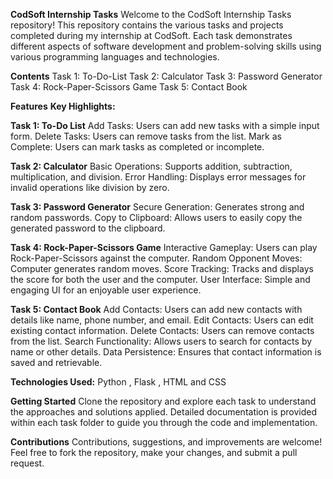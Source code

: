 **CodSoft Internship Tasks**
Welcome to the CodSoft Internship Tasks repository! This repository contains the various tasks and projects completed during my internship at CodSoft. Each task demonstrates different aspects of software development and problem-solving skills using various programming languages and technologies.

**Contents**
Task 1: To-Do-List
Task 2: Calculator
Task 3: Password Generator
Task 4: Rock-Paper-Scissors Game
Task 5: Contact Book

**Features**
**Key Highlights:**

**Task 1: To-Do List**
Add Tasks: Users can add new tasks with a simple input form.
Delete Tasks: Users can remove tasks from the list.
Mark as Complete: Users can mark tasks as completed or incomplete.

**Task 2: Calculator**
Basic Operations: Supports addition, subtraction, multiplication, and division.
Error Handling: Displays error messages for invalid operations like division by zero.

**Task 3: Password Generator**
Secure Generation: Generates strong and random passwords.
Copy to Clipboard: Allows users to easily copy the generated password to the clipboard.

**Task 4: Rock-Paper-Scissors Game**
Interactive Gameplay: Users can play Rock-Paper-Scissors against the computer.
Random Opponent Moves: Computer generates random moves.
Score Tracking: Tracks and displays the score for both the user and the computer.
User Interface: Simple and engaging UI for an enjoyable user experience.

**Task 5: Contact Book**
Add Contacts: Users can add new contacts with details like name, phone number, and email.
Edit Contacts: Users can edit existing contact information.
Delete Contacts: Users can remove contacts from the list.
Search Functionality: Allows users to search for contacts by name or other details.
Data Persistence: Ensures that contact information is saved and retrievable.

**Technologies Used:** Python , Flask , HTML and CSS

**Getting Started**
Clone the repository and explore each task to understand the approaches and solutions applied. Detailed documentation is provided within each task folder to guide you through the code and implementation.

**Contributions**
Contributions, suggestions, and improvements are welcome! Feel free to fork the repository, make your changes, and submit a pull request.
